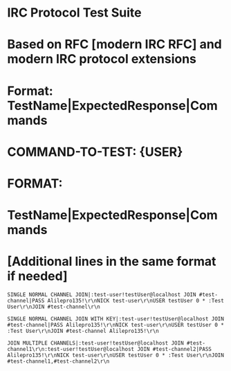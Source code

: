 # IRC Protocol Test Suite
# Based on RFC [modern IRC RFC] and modern IRC protocol extensions
# Format: TestName|ExpectedResponse|Commands

# COMMAND-TO-TEST: {USER}

# FORMAT:
# TestName|ExpectedResponse|Commands
# [Additional lines in the same format if needed]



```test-examples
SINGLE NORMAL CHANNEL JOIN|:test-user!testUser@localhost JOIN #test-channel|PASS Alilepro135!\r\nNICK test-user\r\nUSER testUser 0 * :Test User\r\nJOIN #test-channel\r\n

SINGLE NORMAL CHANNEL JOIN WITH KEY|:test-user!testUser@localhost JOIN #test-channel|PASS Alilepro135!\r\nNICK test-user\r\nUSER testUser 0 * :Test User\r\nJOIN #test-channel Alilepro135!\r\n

JOIN MULTIPLE CHANNELS|:test-user!testUser@localhost JOIN #test-channel1\r\n:test-user!testUser@localhost JOIN #test-channel2|PASS Alilepro135!\r\nNICK test-user\r\nUSER testUser 0 * :Test User\r\nJOIN #test-channel1,#test-channel2\r\n

```
